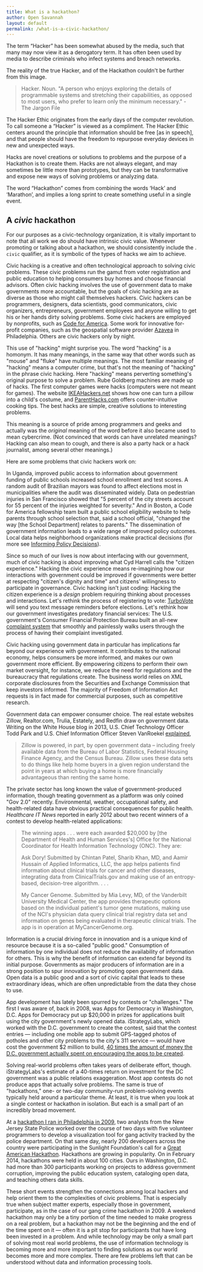 ```yaml
---
title: What is a hackathon?
author: Open Savannah
layout: default
permalink: /what-is-a-civic-hackathon/
---
```


The term “Hacker” has been somewhat abused by the media, such that many may now view it as a derogatory term.  It has often been used by media to describe criminals who infect systems and breach networks.  

The reality of the true Hacker, and of the Hackathon couldn't be further from this image.

> Hacker. Noun. "A person who enjoys exploring the details of programmable systems and stretching their capabilities, as opposed to most users, who prefer to learn only the minimum necessary." - The Jargon File

The Hacker Ethic originates from the early days of the computer revolution. To call someone a “Hacker” is viewed as a compliment. The Hacker Ethic centers around the principle that information should be free [as in speech], and that people should have the freedom to repurpose everyday devices in new and unexpected ways.

Hacks are novel creations or solutions to problems and the purpose of a Hackathon is to create them.  Hacks are not always elegant, and may sometimes be little more than prototypes, but they can be transformative and expose new ways of solving problems or analyzing data.

The word “Hackathon” comes from combining the words ‘Hack’ and ‘Marathon’, and implies a long sprint to create something useful in a single event.

## A *civic* hackathon

For our purposes as a civic-technology organization, it is vitally important to note that all work we do should have intrinsic civic value. Whenever promoting or talking about a hackathon, we should consistently include the . `civic` qualifier, as it is symbolic of the types of hacks we aim to achieve.

Civic hacking is a creative and often technological approach to solving civic problems. These civic problems run the gamut from voter registration and public education to helping consumers buy homes and choose financial advisors. Often civic hacking involves the use of government data to make governments more accountable, but the goals of civic hacking are as diverse as those who might call themselves hackers. Civic hackers can be programmers, designers, data scientists, good communicators, civic organizers, entrepreneurs, government employees and anyone willing to get his or her hands dirty solving problems. Some civic hackers are employed by nonprofits, such as [Code for America][1]. Some work for innovative for-profit companies, such as the geospatial software provider [Azavea][2] in Philadelphia. Others are civic hackers only by night.

This use of "hacking" might surprise you. The word "hacking" is a homonym. It has many meanings, in the same way that other words such as "mouse" and "fluke" have multiple meanings. The most familiar meaning of "hacking" means a computer crime, but that's not the meaning of "hacking" in the phrase civic hacking. Here "hacking" means perverting something's original purpose to solve a problem. Rube Goldberg machines are made up of hacks. The first computer games were hacks (computers were not meant for games). The website [IKEAHackers.net][3] shows how one can turn a pillow into a child's costume, and [ParentHacks.com][4] offers counter-intuitive cooking tips. The best hacks are simple, creative solutions to interesting problems.

This meaning is a source of pride among programmers and geeks and actually was the _original_ meaning of the word before it also became used to mean cybercrime. (Not convinced that words can have unrelated meanings? Hacking can also mean to cough, and there is also a party hack or a hack journalist, among several other meanings.)

Here are some problems that civic hackers work on:

In Uganda, improved public access to information about government funding of public schools increased school enrollment and test scores. A random audit of Brazilian mayors was found to affect elections most in municipalities where the audit was disseminated widely. Data on pedestrian injuries in San Francisco showed that "5 percent of the city streets account for 55 percent of the injuries weighted for severity." And in Boston, a Code for America fellowship team built a public school eligibility website to help parents through school selection that, said a school official, "changed the way [the School Department] relates to parents." The dissemination of government information leads to a wide range of improved policy outcomes. Local data helps neighborhood organizations make practical decisions (for more see [Informing Policy Decisions][5]).

Since so much of our lives is now about interfacing with our government, much of civic hacking is about improving what Cyd Harrell calls the "citizen experience." Hacking the civic experience means re-imagining how our interactions with government could be improved if governments were better at respecting "citizen's dignity and time" and citizens' willingness to participate in governance. Civic hacking isn't just coding: Hacking the citizen experience is a _design_ problem requiring thinking about processes and interactions. Let's rethink the process of registering to vote: [TurboVote][6] will send you text message reminders before elections. Let's rethink how our government investigates predatory financial services: The U.S. government's Consumer Financial Protection Bureau built an all-new [complaint system][7] that smoothly and painlessly walks users through the process of having their complaint investigated.

Civic hacking using government data in particular has implications far beyond our experience with government. It contributes to the national economy, helps consumers be more informed, and makes our own government more efficient. By empowering citizens to perform their own market oversight, for instance, we reduce the need for regulations and the bureaucracy that regulations create. The business world relies on XML corporate disclosures from the Securities and Exchange Commission that keep investors informed. The majority of Freedom of Information Act requests is in fact made for commercial purposes, such as competitive research.

Government data can empower consumer choice. The real estate websites Zillow, Realtor.com, Trulia, Estately, and Redfin draw on government data. Writing on the White House blog in 2013, U.S. Chief Technology Officer Todd Park and U.S. Chief Information Officer Steven VanRoekel [explained][8],

> Zillow is powered, in part, by open government data – including freely available data from the Bureau of Labor Statistics, Federal Housing Finance Agency, and the Census Bureau. Zillow uses these data sets to do things like help home buyers in a given region understand the point in years at which buying a home is more financially advantageous than renting the same home.

The private sector has long known the value of government-produced information, though treating government as a platform was only coined "Gov 2.0" recently. Environmental, weather, occupational safety, and health-related data have obvious practical consequences for public health. _Healthcare IT News_ reported in early 2012 about two recent winners of a contest to develop health-related applications:

> The winning apps . . . were each awarded $20,000 by [the Department of Health and Human Services's] Office for the National Coordinator for Health Information Technology (ONC). They are:
> 
> Ask Dory! Submitted by Chintan Patel, Sharib Khan, MD, and Aamir Hussain of Applied Informatics, LLC, the app helps patients find information about clinical trials for cancer and other diseases, integrating data from ClinicalTrials.gov and making use of an entropy-based, decision-tree algorithm. . . .
> 
> My Cancer Genome. Submitted by Mia Levy, MD, of the Vanderbilt University Medical Center, the app provides therapeutic options based on the individual patient's tumor gene mutations, making use of the NCI's physician data query clinical trial registry data set and information on genes being evaluated in therapeutic clinical trials. The app is in operation at MyCancerGenome.org.

Information is a crucial driving force in innovation and is a unique kind of resource because it is a so-called "public good." Consumption of information by one individual does not reduce the availability of information for others. This is why the benefit of information can extend far beyond its initial purpose. Governments as major producers of information are in a strong position to spur innovation by promoting open government data. Open data is a public good and a sort of civic capital that leads to these extraordinary ideas, which are often unpredictable from the data they chose to use.

App development has lately been spurred by contests or "challenges." The first I was aware of, back in 2008, was Apps for Democracy in Washington, D.C. Apps for Democracy put up $20,000 in prizes for applications built using the city government's newly opened data. iStrategyLabs, which worked with the D.C. government to create the contest, said that the contest entries — including one mobile app to submit GPS-tagged photos of potholes and other city problems to the city's 311 service — would have cost the government $2 million to build, [40 times the amount of money the D.C. government actually spent on encouraging the apps to be created][9].

Solving real-world problems often takes years of deliberate effort, though. iStrategyLabs's estimate of a 40-times return on investment for the DC government was a public relations exaggeration. Most app contests do not produce apps that actually solve problems. The same is true of "hackathons," one- or two-day community-run problem-solving events typically held around a particular theme. At least, it is true when you look at a single contest or hackathon in isolation. But each is a small part of an incredibly broad movement.

At a [hackathon I ran in Philadelphia in 2009][10], two analysts from the New Jersey State Police worked over the course of two days with five volunteer programmers to develop a visualization tool for gang activity tracked by the police department. On that same day, nearly 200 developers across the country were participating in the Sunlight Foundation's call for a [Great American Hackathon][11]. Hackathons are growing in popularity. On in February 2014, hackathons were held in about 100 cities. Ours in Washington, D.C. had more than 300 participants working on projects to address government corruption, improving the public education system, cataloging open data, and teaching others data skills.

These short events strengthen the connections among local hackers and help orient them to the complexities of civic problems. That is especially true when subject matter experts, especially those in government, participate, as in the case of our gang crime hackathon in 2009. A weekend hackathon may only be a tiny portion of the time needed to make progress on a real problem, but a hackathon may not be the beginning and the end of the time spent on it — often it is a pit stop for participants that have long been invested in a problem. And while technology may be only a small part of solving most real world problems, the use of information technology is becoming more and more important to finding solutions as our world becomes more and more complex. There are few problems left that can be understood without data and information processing tools.

[1]: http://www.codeforamerica.org/
[2]: http://www.azavea.com/
[3]: http://www.ikeahackers.net/2013/02/cuddle-elephant-to-costume.html
[4]: http://www.parenthacks.com/2013/05/hard-boiled-eggs.html
[5]: https://opengovdata.io/2014/informing-policy-decisions/
[6]: https://turbovote.org/register
[7]: http://www.consumerfinance.gov/complaint/
[8]: http://www.whitehouse.gov/blog/2013/08/07/american-dream-aided-open-government-data
[9]: http://www.istrategylabs.com/2008/11/apps-for-democracy-yeilds-4000-roi-in-30-days-for-dcgov/
[10]: http://njgangsurvey.civicimpulse.com
[11]: http://sunlightfoundation.com/press/releases/2009/12/15/nearly-200-developers-across-country-participate-s/
